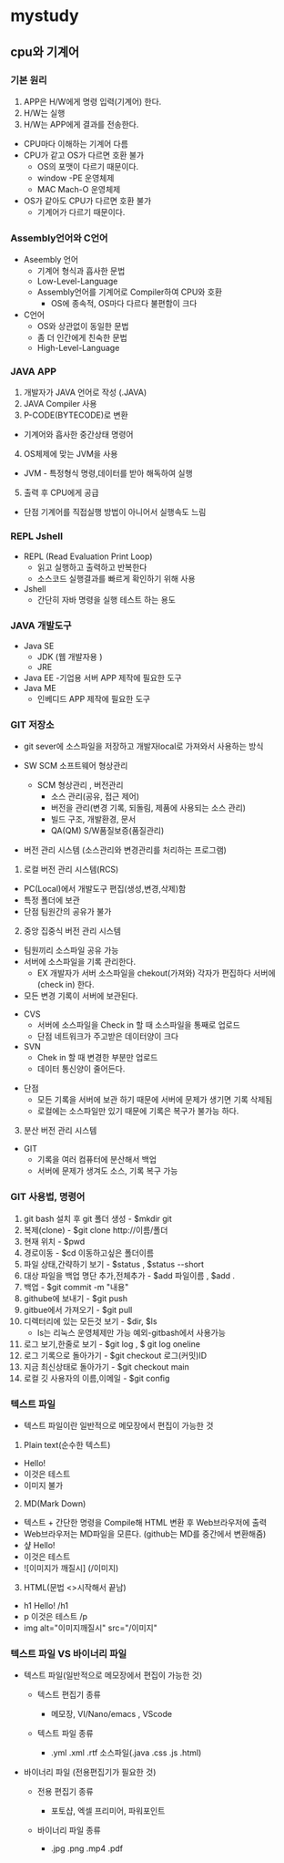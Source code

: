 # mystudy
## cpu와 기계어

 ### 기본 원리

1. APP은 H/W에게 명령 입력(기계어) 한다.
2. H/W는 실행
3. H/W는 APP에게 결과를 전송한다.
- CPU마다 이해하는 기계어 다름
- CPU가 같고 OS가 다르면 호환 불가
   - OS의 포맷이 다르기 때문이다.
    - window -PE 운영체제
    - MAC Mach-O 운영체제
- OS가 같아도 CPU가 다르면 호환 불가
   - 기계어가 다르기 때문이다.

### Assembly언어와 C언어 

- Aseembly 언어
  - 기계어 형식과 흡사한 문법
  - Low-Level-Language
  - Assembly언어를 기계어로 Compiler하여 CPU와 호환
    * OS에 종속적, OS마다 다르다 불편함이 크다
- C언어
  - OS와 상관없이 동일한 문법
  - 좀 더 인간에게 친숙한 문법
  - High-Level-Language

### JAVA APP
  
1. 개발자가 JAVA 언어로 작성  (.JAVA)
2. JAVA Compiler 사용
3. P-CODE(BYTECODE)로 변환
  - 기계어와 흡사한 중간상태 명령어
4. OS체제에 맞는 JVM을 사용
  - JVM - 특정형식 명령,데이터를 받아 해독하여 실행
5. 출력 후 CPU에게 공급
- 단점 기계어를 직접실행 방법이 아니어서 실행속도 느림

### REPL Jshell

- REPL (Read Evaluation Print Loop)
  - 읽고 실행하고 출력하고 반복한다
  - 소스코드 실행결과를 빠르게 확인하기 위해 사용
- Jshell
  - 간단히 자바 명령을 실행 테스트 하는 용도
### JAVA 개발도구
- Java SE 
  - JDK (웹 개발자용 )
  - JRE
- Java EE 
  -기업용 서버 APP 제작에 필요한 도구
- Java ME
  - 인베디드 APP 제작에 필요한 도구

### GIT 저장소
- git sever에 소스파일을 저장하고 개발자local로 가져와서 사용하는 방식

- SW SCM 소프트웨어 형상관리
  - SCM 형상관리 , 버전관리
    - 소스 관리(공유, 접근 제어)
    - 버전을 관리(변경 기록, 되돌림, 제품에 사용되는 소스 관리)
    - 빌드 구조, 개발환경, 문서 
    - QA(QM) S/W품질보증(품질관리)

- 버전 관리 시스템 (소스관리와 변경관리를 처리하는 프로그램)
1. 로컬 버전 관리 시스템(RCS)
  - PC(Local)에서 개발도구 편집(생성,변경,삭제)함
  - 특정 폴더에 보관
  - 단점 팀원간의 공유가 불가

2. 중앙 집중식 버전 관리 시스템
  - 팀원끼리 소스파일 공유 가능
   - 서버에 소스파일을 기록 관리한다.
     * EX 개발자가 서버 소스파일을 chekout(가져와) 각자가 편집하다 서버에 (check in) 한다.
  - 모든 변경 기록이 서버에 보관된다.
* CVS
  - 서버에 소스파일을 Check in 할 때 소스파일을 통째로 업로드
  - 단점 네트워크가 주고받은 데이터양이 크다
* SVN
  - Chek in 할 때 변경한 부분만 업로드
  - 데이터 통신양이 줄어든다.

- 단점
  - 모든 기록을 서버에 보관 하기 때문에 서버에 문제가 생기면 기록 삭제됨
  - 로컬에는 소스파일만 있기 때문에 기록은 복구가 불가능 하다.

3. 분산 버전 관리 시스템
  - GIT
    - 기록을 여러 컴퓨터에 분산해서 백업
    - 서버에 문제가 생겨도 소스, 기록 복구 가능

### GIT 사용법, 명령어
1. git bash 설치 후 git 폴더 생성 -  $mkdir git
2. 복제(clone) - $git clone http://이름/폴더
3. 현재 위치 - $pwd
4. 경로이동 - $cd 이동하고싶은 폴더이름
5. 파일 상태,간략하기 보기 - $status , $status --short
6. 대상 파일을 백업 명단 추가,전체추가 - $add 파일이름 , $add .
7. 백업 - $git commit -m "내용"
8. githube에 보내기 - $git push
9. gitbue에서 가져오기 - $git pull
10. 디렉터리에 있는 모든것 보기 - $dir, $ls
    - ls는 리눅스 운영체제만 가능 예외-gitbash에서 사용가능
11. 로그 보기,한줄로 보기 - $git log , $ git log oneline
12. 로그 기록으로 돌아가기 - $git checkout 로그(커밋)ID
13. 지금 최신상태로 돌아가기 - $git checkout main
14. 로컬 깃 사용자의 이름,이메일 - $git config


### 텍스트 파일
- 텍스트 파일이란 일반적으로 메모장에서 편집이 가능한 것

1. Plain text(순수한 텍스트)
  - Hello!
  - 이것은 테스트
  - 이미지 불가

2. MD(Mark Down)
  - 텍스트 + 간단한 명령을 Compile해 HTML 변환 후 Web브라우저에 출력
  - Web브라우저는 MD파일을 모른다. (github는 MD를 중간에서 변환해줌)
  - 샾 Hello!
  - 이것은 테스트
  - ![이미지가 깨질시] (/이미지)

3. HTML(문법 <>시작해서 끝남)
  - h1 Hello! /h1  
  - p 이것은 테스트 /p
  - img alt="이미지깨질시" src="/이미지"

### 텍스트 파일 VS 바이너리 파일
- 텍스트 파일(일반적으로 메모장에서 편집이 가능한 것)
  - 텍스트 편집기 종류
    - 메모장, VI/Nano/emacs , VScode
  
  - 텍스트 파일 종류
    - .yml .xml .rtf 소스파일(.java .css .js .html)

- 바이너리 파일 (전용편집기가 필요한 것)
  - 전용 편집기 종류
    - 포토샵, 엑셀 프리미어, 파워포인트

  - 바이너리 파일 종류
    - .jpg .png .mp4 .pdf
    